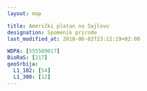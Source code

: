 ```yaml
---
layout: map

title: Američki platan na Sajlovu
designation: Spomenik prirode
last_modified_at: 2018-06-02T23:12:19+02:00

WDPA: [555589017]
BioRaS: [217]
geoSrbija:
  L1_182: [54]
  L1_300: [12]
---
```

